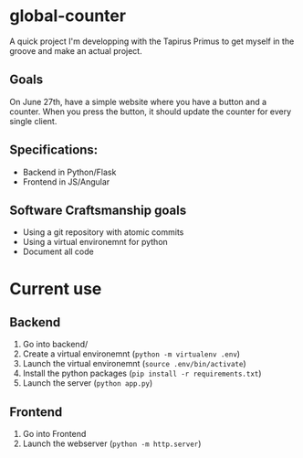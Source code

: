 # global-counter

A quick project I'm developping with the Tapirus Primus to get myself in the groove and make an actual project.

## Goals
On June 27th, have a simple website where you have a button and a counter.
When you press the button, it should update the counter for every single client.

## Specifications:
- Backend in Python/Flask
- Frontend in JS/Angular

## Software Craftsmanship goals
- Using a git repository with atomic commits
- Using a virtual environemnt for python
- Document all code

# Current use
## Backend
1. Go into backend/
2. Create a virtual environemnt (`python -m virtualenv .env`)
3. Launch the virtual environemnt (`source .env/bin/activate`)
4. Install the python packages (`pip install -r requirements.txt`)
5. Launch the server (`python app.py`)
## Frontend
1. Go into Frontend
2. Launch the webserver (`python -m http.server`)
